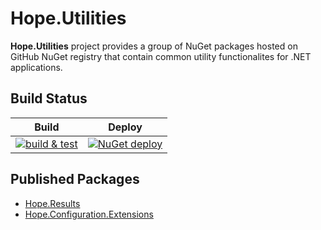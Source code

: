 # Hope.Utilities

**Hope.Utilities** project provides a group of NuGet packages hosted on GitHub NuGet registry that contain common utility functionalites for .NET applications.


## Build Status

**Build** | **Deploy**
--------- | ----------- 
[![build & test](https://github.com/AhmedZaki99/Hope.Utilities/actions/workflows/build.yml/badge.svg?event=pull_request)](https://github.com/AhmedZaki99/Hope.Utilities/actions/workflows/build.yml) | [![NuGet deploy](https://github.com/AhmedZaki99/Hope.Utilities/actions/workflows/deploy.yml/badge.svg?event=release)](https://github.com/AhmedZaki99/Hope.Utilities/actions/workflows/deploy.yml)


## Published Packages

- [Hope.Results](https://github.com/AhmedZaki99/Hope.Utilities/tree/master/src/Hope.Results)
- [Hope.Configuration.Extensions](https://github.com/AhmedZaki99/Hope.Utilities/tree/master/src/Hope.Configuration.Extensions)
